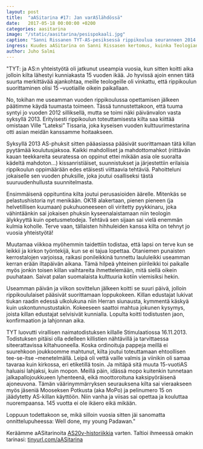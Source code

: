 ```yaml
---
layout: post
title:  "aASitarina #17: Jan varASlähdössä"
date:   2017-05-18 00:00:00 +0200
categories: aasitarina
image: "/static/aasitarina/pesispokaali.jpg"
caption: "Sanni Rissanen TYT-AS-pesiksessä rippikoulua seuranneen 2014 wapun alla. Toivotamme tervetulleeksi kuvat TYT-AS-rippikoulusta historiikkia varten, sillä tähän hätään emme rippikoulukuvia löytäneet!"
ingress: Kuudes aASitarina on Sanni Rissasen kertomus, kuinka Teologian Ylioppilaiden Tiedekuntayhdistys TYT järjesti killalle rippikoulun ja siten myös naimaluvan.
author: Juho Salmi
---
```


"TYT: ja AS:n yhteistyötä oli jatkunut useampia vuosia, kun sitten koitti aika jolloin kilta lähestyi kunniakasta 15 vuoden ikää. Jo hyvissä ajoin ennen tätä suurta merkittävää ajankohtaa, meille teologeille oli vinkattu, että rippikoulun suorittaminen olisi 15 –vuotiaille oikein paikallaan.

No, tokihan me useamman vuoden rippikoulussa opettamisen jälkeen päätimme käydä tuumasta toimeen. Tässä tunnustettakoon, että tuuma syntyi jo vuoden 2012 silliksellä, mutta se toimi näki päivänvalon vasta syksyllä 2013. Erityisesti rippikoulun toteuttamisesta kilta saa kiittää omistaan Ville ”Lateksi” Tissaria, joka kyseisen vuoden kulttuurimestarina otti asian meidän kanssamme hoitaakseen.

Syksyllä 2013 AS-phuksit sitten pääasiassa pääsivät suorittamaan tätä killan pyytämää koulutusjaksoa. Kaikki mahdolliset ja mahdottomahkot (riittävän kauan teekkareita seuratessa on oppinut ettei mikään asia ole suoralta kädeltä mahdoton...) kissanristiäiset, suunnistukset ja järjestettiin erilaisia rippikoulun oppimäärään edes etäisesti viittaavia tehtäviä. Pahoitteluni jokaiselle sen vuoden phuksille, joka joutui osalliseksi tästä suuruudenhullusta suunnitelmasta.

Ensimmäisenä oppituntina kilta joutui perusasioiden äärelle. Mitenkäs se pelastushistoria nyt menikään. OK18 alakertaan, pienen pieneen (ja helvetillisen kuumaan) pukuhuoneeseen oli viritetty pyykkinaru, joka vähintäänkin sai jokaisen phuksin kyseenalaistamaan niin teologin älykkyyttä kuin opetusmetodeja. Tehtävä sen sijaan sai vielä enemmän kulmia koholle. Terve vaan, tällaisten hihhuleiden kanssa kilta on tehnyt jo vuosia yhteistyötä!

Muutamaa viikkoa myöhemmin taidettiin todistaa, että lapsi on terve kun se leikkii ja kirkon työntekijä, kun se ei tajua lopettaa. Otaniemen punaisten kerrostalojen varjoissa, raikasi ponileikkinä tunnettu laululeikki useamman kerran erään iltapäivän aikana. Tämä hilpeä yhteinen piirileikki toi paikalle myös jonkin toisen killan vaihtareita ihmettelemään, mitä siellä oikein puuhataan. Saivat palan suomalaista kulttuuria kotiin viemisiksi hekin.

Useamman päivän ja viikon sovittelun jälkeen koitti se suuri päivä, jolloin rippikoululaiset pääsivät suorittamaan loppukokeen. Killan edustajat lukivat tiukan raadin edessä ulkolukuna niin Herran siunausta, kymmentä käskyä kuin uskontunnustustakin. Kokeeseen saattoi mahtua jokunen kysymys, joista killan edustajat selvisivät kunnialla.
Lopulta koitti todistusten jaon, konfirmaation ja lahjonnan aika.

TYT luovutti virallisen naimatodistuksen killalle Stimulaatiossa 16.11.2013. Todistuksen pitäisi olla edelleen killistien nähtävillä ja tarvittaessa siteerattavissa kiltahuoneella. Koska ordinoituja pappeja meillä ei suurehkoon joukkoomme mahtunut, kilta joutui toteuttamaan ehtoollisen tee-se-itse –menetelmällä. Leipä oli vettä vaille valmis ja viinikin oli samaa tavaraa kuin kirkossa, eri etiketillä tosin. Ja mitäpä sitä muuta 15-vuotiAS haluaisi lahjaksi, kuin mopon. Meillä päin, idässä mopo kuitenkin tunnetaan jalkapallojoukkueen lyhenteenä, eikä moottoroituna kaksipyöräisenä ajoneuvona. Tämän väärinymmärryksen seurauksena kilta sai vieraakseen myös jäseniä Mooseksen Potkusta (aka MoPo) ja pelinumero 15 on jäädytetty AS-killan käyttöön.
Niin vanha ja viisas sai opettaa ja kouluttaa nuorempaansa. 145 vuotta ei ole ikäero eikä mikään.

Loppuun todettakoon se, mikä silloin vuosia sitten jäi sanomatta onnittelupuheessa: Well done, my young Padawan."

Keräämme aASitarinoita [AS20v-historiikkia](https://www.facebook.com/AS20v/) varten. Taltioi ihmeessä omakin tarinasi: [tinyurl.com/aASitarina](http://tinyurl.com/aASitarina)
